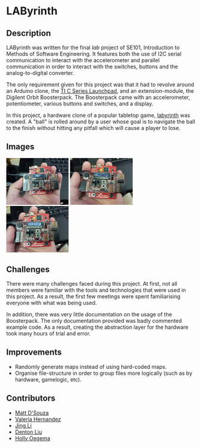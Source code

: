 # LAByrinth

## Description 
LAByrinth was written for the final *lab* project of SE101, Introduction to Methods of Software Engineering. It features both the use of I2C serial communication to interact with the accelerometer and parallel communication in order to interact with the switches, buttons and the analog-to-digital converter.

The only requirement given for this project was that it had to revolve around an Arduino clone, the [TI C Series Launchpad](https://www.ti.com/ww/en/launchpad/launchpads-connected-ek-tm4c123gxl.html), and an extension-module, the Digilent Orbit Boosterpack. The Boosterpack came with an accelerometer, potentiometer, various buttons and switches, and a display.

In this project, a hardware clone of a popular tabletop game, [labyrinth](https://en.wikipedia.org/wiki/Labyrinth_\(board_game\)) was created. A "ball" is rolled around by a user whose goal is to navigate the ball to the finish without hitting any pitfall which will cause a player to lose.

## Images

<img src="images/startscreen.jpg" alt="Start Screen" width=33% />
<img src="images/easymaze.jpg" alt="Easy Maze" width=33% />
<img src="images/hardmaze.jpg" alt="Hard Maze" width=33% />

## Challenges
There were many challenges faced during this project. At first, not all members were familiar with the tools and technologies that were used in this project. As a result, the first few meetings were spent familiarising everyone with what was being used.

In addition, there was very little documentation on the usage of the Boosterpack. The only documentation provided was badly commented example code. As a result, creating the abstraction layer for the hardware took many hours of trial and error. 

## Improvements
* Randomly generate maps instead of using hard-coded maps.
* Organise file-structure in order to group files more logically (such as by hardware, gamelogic, etc).

## Contributors
* [Matt D'Souza](https://github.com/DSouzaM)
* [Valeria Hernandez](https://github.com/valeria1993)
* [Jing Li](https://github.com/jingyli)
* [Denton Liu](https://github.com/Denton-L)
* [Holly Oegema](https://github.com/heoegema)
